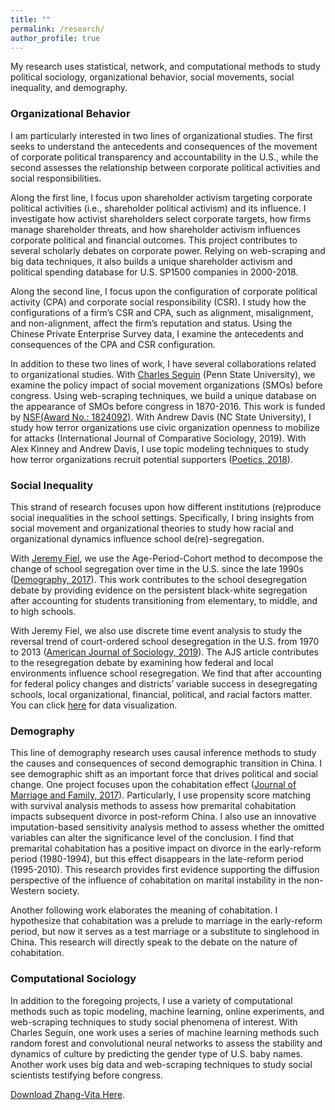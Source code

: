 ```yaml
---
title: ""
permalink: /research/
author_profile: true
---
```

My research uses statistical, network, and computational methods to study political sociology, organizational behavior, social movements, social inequality, and demography.

### Organizational Behavior
I am particularly interested in two lines of organizational studies. The first seeks to understand the antecedents and consequences of the movement of corporate political transparency and accountability in the U.S., while the second assesses the relationship between corporate political activities and social responsibilities.

Along the first line, I focus upon shareholder activism targeting corporate political activities (i.e., shareholder political activism) and its influence. I investigate how activist shareholders select corporate targets, how firms manage shareholder threats, and how shareholder activism influences corporate political and financial outcomes. This project contributes to several scholarly debates on corporate power. Relying on web-scraping and big data techniques, it also builds a unique shareholder activism and political spending database for U.S. SP1500 companies in 2000-2018.

Along the second line, I focus upon the configuration of corporate political activity (CPA) and corporate social responsibility (CSR). I study how the configurations of a firm’s CSR and CPA, such as alignment, misalignment, and non-alignment, affect the firm’s reputation and status. Using the Chinese Private Enterprise Survey data, I examine the antecedents and consequences of the CPA and CSR configuration.

In addition to these two lines of work, I have several collaborations related to organizational studies. With [Charles Seguin](http://www.charlieseguin.com/) (Penn State University), we examine the policy impact of social movement organizations (SMOs) before congress. Using web-scraping techniques, we build a unique database on the appearance of SMOs before congress in 1870-2016. This work is funded by [NSF(Award No.: 1824092)](https://nsf.gov/awardsearch/showAward?AWD_ID=1824092&HistoricalAwards=false). With Andrew Davis (NC State University), I study how terror organizations use civic organization openness to mobilize for attacks (International Journal of Comparative Sociology, 2019). With Alex Kinney and Andrew Davis, I use topic modeling techniques to study how terror organizations recruit potential supporters ([Poetics, 2018](https://doi.org/10.1016/j.poetic.2018.05.001)).

### Social Inequality
This strand of research focuses upon how different institutions (re)produce social inequalities in the school settings. Specifically, I bring insights from social movement and organizational theories to study how racial and organizational dynamics influence school de(re)-segregation.

With [Jeremy Fiel](https://jeremyefiel.com/school-segregation), we use the Age-Period-Cohort method to decompose the change of school segregation over time in the U.S. since the late 1990s ([Demography, 2017](https://doi.org/10.1007/s13524-017-0632-9)). This work contributes to the school desegregation debate by providing evidence on the persistent black-white segregation after accounting for students transitioning from elementary, to middle, and to high schools.

With Jeremy Fiel, we also use discrete time event analysis to study the reversal trend of court-ordered school desegregation in the U.S. from 1970 to 2013 ([American Journal of Sociology, 2019](https://yongjunzhang.com/files/Fiel_Zhang_AJS_2019.pdf)). The AJS article contributes to the resegregation debate by examining how federal and local environments influence school resegregation. We find that after accounting for federal policy changes and districts’ variable success in desegregating schools, local organizational, financial, political, and racial factors matter. You can click [here](https://yongjunzhang.shinyapps.io/schsegapp//) for data visualization.

### Demography
This line of demography research uses causal inference methods to study the causes and consequences of second demographic transition in China. I see demographic shift as an important force that drives political and social change. One project focuses upon the cohabitation effect ([Journal of Marriage and Family, 2017](http://onlinelibrary.wiley.com/doi/10.1111/jomf.12419/full)). Particularly, I use propensity score matching with survival analysis methods to assess how premarital cohabitation impacts subsequent divorce in post-reform China. I also use an innovative imputation-based sensitivity analysis method to assess whether the omitted variables can alter the significance level of the conclusion. I find that premarital cohabitation has a positive impact on divorce in the early-reform period (1980-1994), but this effect disappears in the late-reform period (1995-2010). This research provides first evidence supporting the diffusion perspective of the influence of cohabitation on marital instability in the non-Western society.

Another following work elaborates the meaning of cohabitation. I hypothesize that cohabitation was a prelude to marriage in the early-reform period, but now it serves as a test marriage or a substitute to singlehood in China. This research will directly speak to the debate on the nature of cohabitation.

### Computational Sociology
In addition to the foregoing projects, I use a variety of computational methods such as topic modeling, machine learning, online experiments, and web-scraping techniques to study social phenomena of interest. With Charles Seguin, one work uses a series of machine learning methods such random forest and convolutional neural networks to assess the stability and dynamics of culture by predicting the gender type of U.S. baby names. Another work uses big data and web-scraping techniques to study social scientists testifying before congress.

[Download Zhang-Vita Here](https://yongjunzhang.com/files/zhang-vita.pdf).
